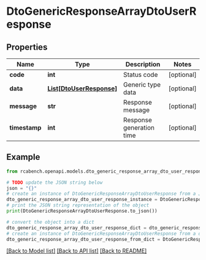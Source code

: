 # DtoGenericResponseArrayDtoUserResponse


## Properties

Name | Type | Description | Notes
------------ | ------------- | ------------- | -------------
**code** | **int** | Status code | [optional] 
**data** | [**List[DtoUserResponse]**](DtoUserResponse.md) | Generic type data | [optional] 
**message** | **str** | Response message | [optional] 
**timestamp** | **int** | Response generation time | [optional] 

## Example

```python
from rcabench.openapi.models.dto_generic_response_array_dto_user_response import DtoGenericResponseArrayDtoUserResponse

# TODO update the JSON string below
json = "{}"
# create an instance of DtoGenericResponseArrayDtoUserResponse from a JSON string
dto_generic_response_array_dto_user_response_instance = DtoGenericResponseArrayDtoUserResponse.from_json(json)
# print the JSON string representation of the object
print(DtoGenericResponseArrayDtoUserResponse.to_json())

# convert the object into a dict
dto_generic_response_array_dto_user_response_dict = dto_generic_response_array_dto_user_response_instance.to_dict()
# create an instance of DtoGenericResponseArrayDtoUserResponse from a dict
dto_generic_response_array_dto_user_response_from_dict = DtoGenericResponseArrayDtoUserResponse.from_dict(dto_generic_response_array_dto_user_response_dict)
```
[[Back to Model list]](../README.md#documentation-for-models) [[Back to API list]](../README.md#documentation-for-api-endpoints) [[Back to README]](../README.md)


